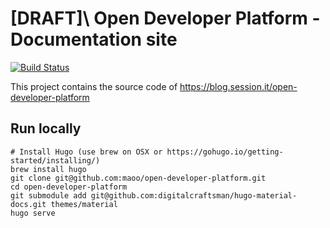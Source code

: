 # \[DRAFT]\ Open Developer Platform - Documentation site

[![Build Status](https://travis-ci.org/maoo/open-developer-platform.svg)](https://travis-ci.org/maoo/open-developer-platform)

This project contains the source code of https://blog.session.it/open-developer-platform

## Run locally
```
# Install Hugo (use brew on OSX or https://gohugo.io/getting-started/installing/)
brew install hugo
git clone git@github.com:maoo/open-developer-platform.git
cd open-developer-platform
git submodule add git@github.com:digitalcraftsman/hugo-material-docs.git themes/material
hugo serve
```